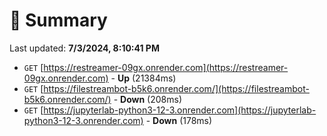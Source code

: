 # 📖 Summary
Last updated: **7/3/2024, 8:10:41 PM**

- `GET` [https://restreamer-09gx.onrender.com](https://restreamer-09gx.onrender.com) - **Up** (21384ms)
- `GET` [https://filestreambot-b5k6.onrender.com/](https://filestreambot-b5k6.onrender.com/) - **Down** (208ms)
- `GET` [https://jupyterlab-python3-12-3.onrender.com](https://jupyterlab-python3-12-3.onrender.com) - **Down** (178ms)
